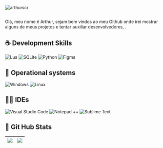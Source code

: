 <p align="left"> <img src="https://komarev.com/ghpvc/?username=arthurscr&label=Profile%20views&color=0e75b6&style=flat" alt="arthurscr" /> </p>

<p align="left">
 
  
## <p align="left"> 
  Olá, meu nome é Arthur, sejam bem vindos ao meu Github onde irei mostrar alguns de meus projetos e tentar auxiliar desenvolvedores,
     .<br>
</p>

 ## ☕ Development Skills
  ![Lua](https://img.shields.io/badge/Lua-2C2D72?style=for-the-badge&logo=lua&logoColor=white)
  ![SQLite](https://img.shields.io/badge/SQLite-000?style=for-the-badge&logo=sqlite&logoColor=07405E)
  ![Python](https://img.shields.io/badge/python-000?style=for-the-badge&logo=sqlite&logoColor=white)
  ![Figma](https://img.shields.io/badge/Figma-696969?style=for-the-badge&logo=figma&logoColor=figma)

  ## 💽 Operational systems
  ![Windows](https://img.shields.io/badge/Windows-000?style=for-the-badge&logo=windows&logoColor=2CA5E0)
  ![Linux](https://img.shields.io/badge/Linux-000?style=for-the-badge&logo=linux&logoColor=white)

  ## ✍🏻️ IDEs
  ![Visual Studio Code](https://img.shields.io/badge/Visual_Studio_Code-0078D4?style=for-the-badge&logo=visual%20studio%20code&logoColor=white)
  ![Notepad ++](https://img.shields.io/badge/Notepad++-90E59A.svg?style=for-the-badge&logo=notepad%2B%2B&logoColor=white)
  ![Sublime Text](https://img.shields.io/badge/sublime_text-%23575757.svg?&style=for-the-badge&logo=sublime-text&logoColor=white)

  
 ## 🎯 Git Hub Stats
  | ![](http://github-profile-summary-cards.vercel.app/api/cards/profile-details?username=arthurscr&theme=github_dark) | ![](http://github-profile-summary-cards.vercel.app/api/cards/stats?username=arthurscr&theme=github_dark) |
| :-: | :-: |
</p>  
